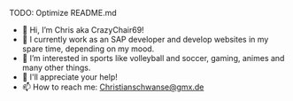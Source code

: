 TODO: Optimize README.md

- 👋 Hi, I’m Chris aka CrazyChair69!
- 🌱 I currently work as an SAP developer and develop websites in my spare time, depending on my mood.
- 👀 I’m interested in sports like volleyball and soccer, gaming, animes and many other things.
- 💞️ I'll appreciate your help!
- 📫 How to reach me: Christianschwanse@gmx.de

<!---
CrazyChair69/CrazyChair69 is a ✨ special ✨ repository because its `README.md` (this file) appears on your GitHub profile.
You can click the Preview link to take a look at your changes.
--->
